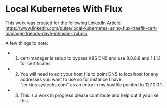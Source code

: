 # Local Kubernetes With Flux
This work was created for the following LinkedIn Article:
https://www.linkedin.com/pulse/local-kubernetes-using-flux-traefik-cert-manager-friends-dave-johnson-rn4mc/


A few things to note:
- 1. cert-manager is setup to bypass K8S DNS and use 8.8.8.8 and 1.1.1.1 for certificates
- 2. You will need to edit your host file to point DNS to localhost for any addresses you want to use so for instance I have "jenkins.systechs.com" as an entry in my hostfile pointed to 127.0.0.1
- 3. This is a work in progress please contribute and help out if you like this.